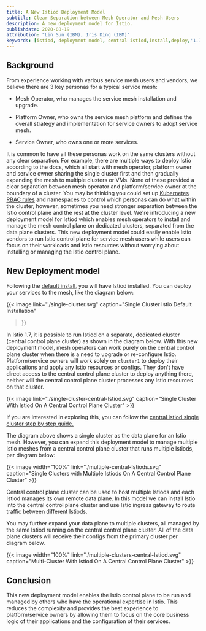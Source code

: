 ```yaml
---
title: A New Istiod Deployment Model
subtitle: Clear Separation between Mesh Operator and Mesh Users
description: A new deployment model for Istio.
publishdate: 2020-08-19
attribution: "Lin Sun (IBM), Iris Ding (IBM)"
keywords: [istiod, deployment model, central istiod,install,deploy,'1.7']
---
```


## Background

From experience working with various service mesh users and vendors, we believe there are 3 key personas for a typical service mesh:
* Mesh Operator, who manages the service mesh installation and upgrade.

* Platform Owner, who owns the service mesh platform and defines the overall strategy and implementation for service owners to adopt service mesh.

* Service Owner, who owns one or more services.

It is common to have all these personas work on the same clusters without any clear separation.  For example, there are multiple ways to deploy Istio according to the docs, which all start with mesh operator, platform owner and service owner sharing the single cluster first and then gradually expanding the mesh to multiple clusters or VMs.  None of these provided a clear separation between mesh operator and platform/service owner at the boundary of a cluster.  You may be thinking you could set up [Kubernetes RBAC rules](https://kubernetes.io/docs/reference/access-authn-authz/rbac/) and namespaces to control which personas can do what within the cluster, however, sometimes you need stronger separation between the Istio control plane and the rest at the cluster level.  We're introducing a new deployment model for Istiod which enables mesh operators to install and manage the mesh control plane on dedicated clusters, separated from the data plane clusters.  This new deployment model could easily enable Istio vendors to run Istio control plane for service mesh users while users can focus on their workloads and Istio resources without worrying about installing or managing the Istio control plane.


## New Deployment model

Following the [default install](/docs/setup/install/istioctl/#install-istio-using-the-default-profile), you will have Istiod installed. You can deploy your services to the mesh, like the diagram below:

{{< image
    link="./single-cluster.svg"
    caption="Single Cluster Istio Default Installation"
>}}

In Istio 1.7, it is possible to run Istiod on a separate, dedicated cluster (central control plane cluster) as shown in the diagram below. With this new deployment model, mesh operators can work purely on the central control plane cluster when there is a need to upgrade or re-configure Istio. Platform/service owners will work solely on `cluster1` to deploy their applications and apply any Istio resources or configs. They don't have direct access to the central control plane cluster to deploy anything there, neither will the central control plane cluster processes any Istio resources on that cluster.


{{< image
    link="./single-cluster-central-Istiod.svg"
    caption="Single Cluster With Istiod On A Central Control Plane Cluster"
    >}}

If you are interested in exploring this, you can follow the [central istiod single cluster step by step guide.](https://github.com/istio/istio/wiki/Central-Istiod-single-cluster-steps)

The diagram above shows a single cluster as the data plane for an Istio mesh. However, you can expand this deployment model to manage multiple Istio meshes from a central control plane cluster that runs multiple Istiods, per diagram below:

{{< image width="100%" link="./multiple-central-Istiods.svg" caption="Single Clusters with Multiple Istiods On A Central Control Plane Cluster" >}}

Central control plane cluster can be used to host multiple Istiods and each Istiod manages its own remote data plane.  In this model we can install Istio into the central control plane cluster and use Istio ingress gateway to route traffic between different Istiods.

You may further expand your data plane to multiple clusters, all managed by the same Istiod running on the central control plane cluster. All of the data plane clusters will receive their configs from the primary cluster per diagram below. 

{{< image width="100%" link="./multiple-clusters-central-Istiod.svg" caption="Multi-Cluster With Istiod On A Central Control Plane Cluster" >}}


## Conclusion

This new deployment model enables the Istio control plane to be run and managed by others who have the operational expertise in Istio.  This reduces the complexity and provides the best experience to platform/service owners by allowing them to focus on the core business logic of their applications and the configuration of their services. 
